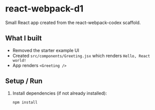 # react-webpack-d1

Small React app created from the react-webpack-codex scaffold.

## What I built
- Removed the starter example UI
- Created `src/components/Greeting.jsx` which renders `Hello, React world!`
- App renders `<Greeting />`

## Setup / Run
1. Install dependencies (if not already installed):
   ```bash
   npm install
